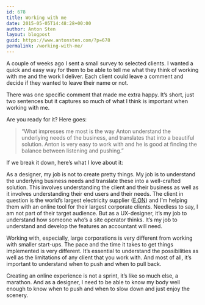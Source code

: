 ```yaml
---
id: 678
title: Working with me
date: 2015-05-05T14:48:28+00:00
author: Anton Sten
layout: blogpost
guid: https://www.antonsten.com/?p=678
permalink: /working-with-me/
---
```

A couple of weeks ago I sent a small survey to selected clients. I wanted a quick and easy way for them to be able to tell me what they think of working with me and the work I deliver. Each client could leave a comment and decide if they wanted to leave their name or not.

There was one specific comment that made me extra happy. It&#8217;s short, just two sentences but it captures so much of what I think is important when working with me.

Are you ready for it? Here goes:

> &#8220;What impresses me most is the way Anton understand the underlying needs of the business, and translates that into a beautiful solution. Anton is very easy to work with and he is good at finding the balance between listening and pushing.&#8221;

If we break it down, here&#8217;s what I love about it:

As a designer, my job is not to create pretty things. My job is to understand the underlying business needs and translate these into a well-crafted solution. This involves understanding the client and their business as well as it involves understanding their end users and their needs. The client in question is the world&#8217;s largest electricity supplier (<a href="http://www.eon.com/en.html" target="_blank">E.ON</a>) and I&#8217;m helping them with an online tool for their largest corporate clients. Needless to say, I am not part of their target audience. But as a UX-designer, it&#8217;s my job to understand how someone who&#8217;s a site operator thinks. It&#8217;s my job to understand and develop the features an accountant will need.

Working with, especially, large corporations is very different from working with smaller start-ups. The pace and the time it takes to get things implemented is very different. It&#8217;s essential to understand the possibilities as well as the limitations of any client that you work with. And most of all, it&#8217;s important to understand when to push and when to pull back.

Creating an online experience is not a sprint, it&#8217;s like so much else, a marathon. And as a designer, I need to be able to know my body well enough to know when to push and when to slow down and just enjoy the scenery.
